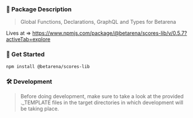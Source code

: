 ### 📝 Package Description

> Global Functions, Declarations, GraphQL and Types for Betarena

Lives at => https://www.npmjs.com/package/@betarena/scores-lib/v/0.5.7?activeTab=explore

### 🚀 Get Started 

```
npm install @betarena/scores-lib
```

### 🛠️ Development

> Before doing development, make sure to take a look at the provided <file-type>._TEMPLATE files in
> the target directories in which development will be taking place.